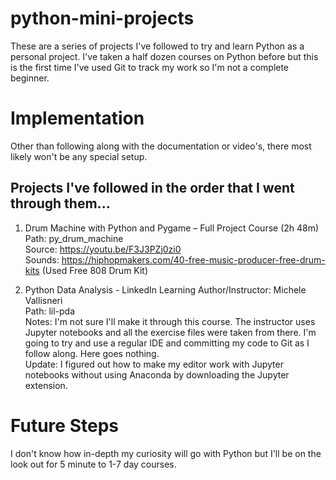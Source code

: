 # python-mini-projects
These are a series of projects I've followed to try and learn Python as a personal project. I've taken a half dozen courses on Python before but this is the first time I've used Git to track my work so I'm not a complete beginner.

# Implementation
Other than following along with the documentation or video's, there most likely won't be any special setup.

## Projects I've followed in the order that I went through them...

1. Drum Machine with Python and Pygame – Full Project Course (2h 48m)
Path: py_drum_machine  
Source: https://youtu.be/F3J3PZj0zi0  
Sounds: https://hiphopmakers.com/40-free-music-producer-free-drum-kits (Used Free 808 Drum Kit)  

2. Python Data Analysis - LinkedIn Learning
Author/Instructor: Michele Vallisneri  
Path: lil-pda  
Notes: I'm not sure I'll make it through this course. The instructor uses Jupyter notebooks and all the exercise files were taken from there. I'm going to try and use a regular IDE and committing my code to Git as I follow along. Here goes nothing.  
Update: I figured out how to make my editor work with Jupyter notebooks without using Anaconda by downloading the Jupyter extension.

# Future Steps
I don't know how in-depth my curiosity will go with Python but I'll be on the look out for 5 minute to 1-7 day courses.